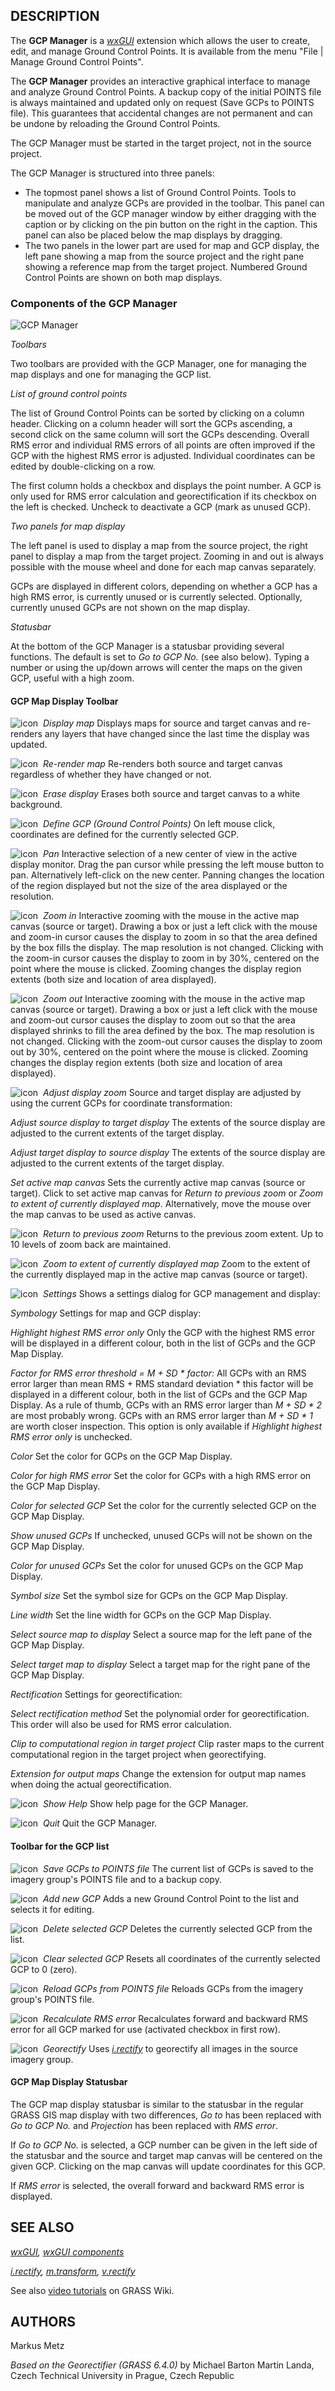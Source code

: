 ## DESCRIPTION

The **GCP Manager** is a *[wxGUI](wxGUI.md)* extension which allows the
user to create, edit, and manage Ground Control Points. It is available
from the menu "File \| Manage Ground Control Points".

The **GCP Manager** provides an interactive graphical interface to
manage and analyze Ground Control Points. A backup copy of the initial
POINTS file is always maintained and updated only on request (Save GCPs
to POINTS file). This guarantees that accidental changes are not
permanent and can be undone by reloading the Ground Control Points.

The GCP Manager must be started in the target project, not in the source
project.

The GCP Manager is structured into three panels:

- The topmost panel shows a list of Ground Control Points. Tools to
  manipulate and analyze GCPs are provided in the toolbar. This panel
  can be moved out of the GCP manager window by either dragging with the
  caption or by clicking on the pin button on the right in the caption.
  This panel can also be placed below the map displays by dragging.
- The two panels in the lower part are used for map and GCP display, the
  left pane showing a map from the source project and the right pane
  showing a reference map from the target project. Numbered Ground
  Control Points are shown on both map displays.

### Components of the GCP Manager

<img src="wxGUI_gcp_frame.jpg" data-border="0" alt="GCP Manager" />

*Toolbars*

Two toolbars are provided with the GCP Manager, one for managing the map
displays and one for managing the GCP list.

*List of ground control points*

The list of Ground Control Points can be sorted by clicking on a column
header. Clicking on a column header will sort the GCPs ascending, a
second click on the same column will sort the GCPs descending. Overall
RMS error and individual RMS errors of all points are often improved if
the GCP with the highest RMS error is adjusted. Individual coordinates
can be edited by double-clicking on a row.

The first column holds a checkbox and displays the point number. A GCP
is only used for RMS error calculation and georectification if its
checkbox on the left is checked. Uncheck to deactivate a GCP (mark as
unused GCP).

*Two panels for map display*

The left panel is used to display a map from the source project, the
right panel to display a map from the target project. Zooming in and out
is always possible with the mouse wheel and done for each map canvas
separately.

GCPs are displayed in different colors, depending on whether a GCP has a
high RMS error, is currently unused or is currently selected.
Optionally, currently unused GCPs are not shown on the map display.

*Statusbar*

At the bottom of the GCP Manager is a statusbar providing several
functions. The default is set to *Go to GCP No.* (see also below).
Typing a number or using the up/down arrows will center the maps on the
given GCP, useful with a high zoom.

#### GCP Map Display Toolbar

![icon](icons/show.png)  *Display map*
Displays maps for source and target canvas and re-renders any layers
that have changed since the last time the display was updated.

![icon](icons/layer-redraw.png)  *Re-render map*
Re-renders both source and target canvas regardless of whether they have
changed or not.

![icon](icons/erase.png)  *Erase display*
Erases both source and target canvas to a white background.

![icon](icons/gcp-create.png)  *Define GCP (Ground Control Points)*
On left mouse click, coordinates are defined for the currently selected
GCP.

![icon](icons/pan.png)  *Pan*
Interactive selection of a new center of view in the active display
monitor. Drag the pan cursor while pressing the left mouse button to
pan. Alternatively left-click on the new center. Panning changes the
location of the region displayed but not the size of the area displayed
or the resolution.

![icon](icons/zoom-in.png)  *Zoom in*
Interactive zooming with the mouse in the active map canvas (source or
target). Drawing a box or just a left click with the mouse and zoom-in
cursor causes the display to zoom in so that the area defined by the box
fills the display. The map resolution is not changed. Clicking with the
zoom-in cursor causes the display to zoom in by 30%, centered on the
point where the mouse is clicked. Zooming changes the display region
extents (both size and location of area displayed).

![icon](icons/zoom-out.png)  *Zoom out*
Interactive zooming with the mouse in the active map canvas (source or
target). Drawing a box or just a left click with the mouse and zoom-out
cursor causes the display to zoom out so that the area displayed shrinks
to fill the area defined by the box. The map resolution is not changed.
Clicking with the zoom-out cursor causes the display to zoom out by 30%,
centered on the point where the mouse is clicked. Zooming changes the
display region extents (both size and location of area displayed).

![icon](icons/zoom-more.png)  *Adjust display zoom*
Source and target display are adjusted by using the current GCPs for
coordinate transformation:

*Adjust source display to target display*
The extents of the source display are adjusted to the current extents of
the target display.

*Adjust target display to source display*
The extents of the source display are adjusted to the current extents of
the target display.

*Set active map canvas*
Sets the currently active map canvas (source or target). Click to set
active map canvas for *Return to previous zoom* or *Zoom to extent of
currently displayed map*. Alternatively, move the mouse over the map
canvas to be used as active canvas.

![icon](icons/zoom-last.png)  *Return to previous zoom*
Returns to the previous zoom extent. Up to 10 levels of zoom back are
maintained.

![icon](icons/zoom-extent.png)  *Zoom to extent of currently displayed map*
Zoom to the extent of the currently displayed map in the active map
canvas (source or target).

![icon](icons/settings.png)  *Settings*
Shows a settings dialog for GCP management and display:

*Symbology*
Settings for map and GCP display:

*Highlight highest RMS error only*
Only the GCP with the highest RMS error will be displayed in a different
colour, both in the list of GCPs and the GCP Map Display.

*Factor for RMS error threshold = M + SD \* factor:*
All GCPs with an RMS error larger than mean RMS + RMS standard deviation
\* this factor will be displayed in a different colour, both in the list
of GCPs and the GCP Map Display. As a rule of thumb, GCPs with an RMS
error larger than *M + SD \* 2* are most probably wrong. GCPs with an
RMS error larger than *M + SD \* 1* are worth closer inspection. This
option is only available if *Highlight highest RMS error only* is
unchecked.

*Color*
Set the color for GCPs on the GCP Map Display.

*Color for high RMS error*
Set the color for GCPs with a high RMS error on the GCP Map Display.

*Color for selected GCP*
Set the color for the currently selected GCP on the GCP Map Display.

*Show unused GCPs*
If unchecked, unused GCPs will not be shown on the GCP Map Display.

*Color for unused GCPs*
Set the color for unused GCPs on the GCP Map Display.

*Symbol size*
Set the symbol size for GCPs on the GCP Map Display.

*Line width*
Set the line width for GCPs on the GCP Map Display.

*Select source map to display*
Select a source map for the left pane of the GCP Map Display.

*Select target map to display*
Select a target map for the right pane of the GCP Map Display.

*Rectification*
Settings for georectification:

*Select rectification method*
Set the polynomial order for georectification. This order will also be
used for RMS error calculation.

*Clip to computational region in target project*
Clip raster maps to the current computational region in the target
project when georectifying.

*Extension for output maps*
Change the extension for output map names when doing the actual
georectification.

![icon](icons/help.png)  *Show Help*
Show help page for the GCP Manager.

![icon](icons/quit.png)  *Quit*
Quit the GCP Manager.

#### Toolbar for the GCP list

![icon](icons/gcp-save.png)  *Save GCPs to POINTS file*
The current list of GCPs is saved to the imagery group's POINTS file and
to a backup copy.

![icon](icons/gcp-add.png)  *Add new GCP*
Adds a new Ground Control Point to the list and selects it for editing.

![icon](icons/gcp-delete.png)  *Delete selected GCP*
Deletes the currently selected GCP from the list.

![icon](icons/gcp-remove.png)  *Clear selected GCP*
Resets all coordinates of the currently selected GCP to 0 (zero).

![icon](icons/reload.png)  *Reload GCPs from POINTS file*
Reloads GCPs from the imagery group's POINTS file.

![icon](icons/gcp-rms.png)  *Recalculate RMS error*
Recalculates forward and backward RMS error for all GCP marked for use
(activated checkbox in first row).

![icon](icons/georectify.png)  *Georectify*
Uses *[i.rectify](i.rectify.md)* to georectify all images in the source
imagery group.

#### GCP Map Display Statusbar

The GCP map display statusbar is similar to the statusbar in the regular
GRASS GIS map display with two differences, *Go to* has been replaced
with *Go to GCP No.* and *Projection* has been replaced with *RMS
error*.

If *Go to GCP No.* is selected, a GCP number can be given in the left
side of the statusbar and the source and target map canvas will be
centered on the given GCP. Clicking on the map canvas will update
coordinates for this GCP.

If *RMS error* is selected, the overall forward and backward RMS error
is displayed.

## SEE ALSO

*[wxGUI](wxGUI.md), [wxGUI components](wxGUI.components.md)*

*[i.rectify](i.rectify.md), [m.transform](m.transform.md),
[v.rectify](v.rectify.md)*

See also [video
tutorials](https://grasswiki.osgeo.org/wiki/WxGUI/Video_tutorials#Georectifier)
on GRASS Wiki.

## AUTHORS

Markus Metz

*Based on the Georectifier (GRASS 6.4.0)* by Michael Barton
Martin Landa, Czech Technical University in Prague, Czech Republic
